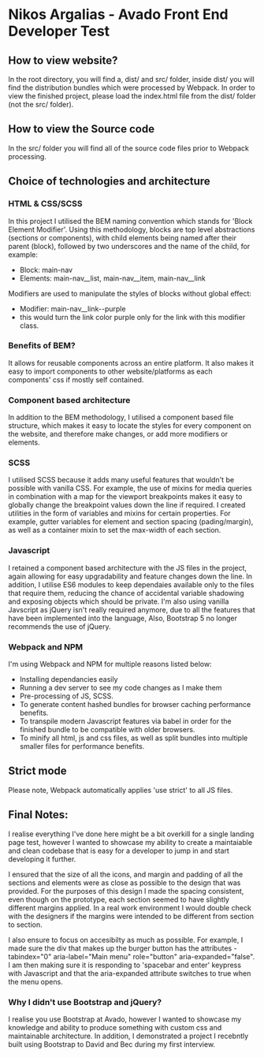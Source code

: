 # Nikos Argalias - Avado Front End Developer Test

## How to view website?

In the root directory, you will find a, dist/ and src/ folder, inside dist/ you will find the distribution bundles which were processed by Webpack. In order to view the finished project, please load the index.html file from the dist/ folder (not the src/ folder).

## How to view the Source code

In the src/ folder you will find all of the source code files prior to Webpack processing.

## Choice of technologies and architecture

### HTML & CSS/SCSS

In this project I utilised the BEM naming convention which stands for 'Block Element Modifier'. Using this methodology, blocks are top level abstractions (sections or components), with child elements being named after their parent (block), followed by two underscores and the name of the child, for example:
- Block: main-nav
- Elements: main-nav__list, main-nav__item, main-nav__link

Modifiers are used to manipulate the styles of blocks without global effect:
- Modifier: main-nav__link--purple
- this would turn the link color purple only for the link with this modifier class.

### Benefits of BEM?

It allows for reusable components across an entire platform. It also makes it easy to import components to other website/platforms as each components' css if mostly self contained.

### Component based architecture

In addition to the BEM methodology, I utilised a component based file structure, which makes it easy to locate the styles for every component on the website, and therefore make changes, or add more modifiers or elements.

### SCSS

I utilised SCSS because it adds many useful features that wouldn't be possible with vanilla CSS. For example, the use of mixins for media queries in combination with a map for the viewport breakpoints makes it easy to globally change the breakpoint values down the line if required. I created utilities in the form of variables and mixins for certain properties. For example, gutter variables for element and section spacing (pading/margin), as well as a container mixin to set the max-width of each section.

### Javascript

I retained a component based architecture with the JS files in the project, again allowing for easy upgradability and feature changes down the line. In addition, I utilise ES6 modules to keep dependaies available only to the files that require them, reducing the chance of accidental variable shadowing and exposing objects which should be private. I'm also using vanilla Javscript as jQuery isn't really required anymore, due to all the features that have been implemented into the language, Also, Bootstrap 5 no longer recommends the use of jQuery.

### Webpack and NPM

I'm using Webpack and NPM for multiple reasons listed below:
- Installing dependancies easily
- Running a dev server to see my code changes as I make them
- Pre-processing of JS, SCSS.
- To generate content hashed bundles for browser caching performance benefits.
- To transpile modern Javascript features via babel in order for the finished bundle to be compatible with older browsers.
- To minify all html, js and css files, as well as split bundles into multiple smaller files for performance benefits.

## Strict mode

Please note, Webpack automatically applies 'use strict' to all JS files.

## Final Notes:

I realise everything I've done here might be a bit overkill for a single landing page test, however I wanted to showcase my ability to create a maintaiable and clean codebase that is easy for a developer to jump in and start developing it further.

I ensured that the size of all the icons, and margin and padding of all the sections and elements were as close as possible to the design that was provided. For the purposes of this design I made the spacing consistent, even though on the prototype, each section seemed to have slightly different margins applied. In a real work environment I would double check with the designers if the margins were intended to be different from section to section.

I also ensure to focus on accesibilty as much as possible. For example, I made sure the div that makes up the burger button has the attributes - tabindex="0" aria-label="Main menu" role="button" aria-expanded="false". I am then making sure it is responding to 'spacebar and enter' keypress with Javascript and that the aria-expanded attribute switches to true when the menu opens. 

### Why I didn't use Bootstrap and jQuery?
I realise you use Bootstrap at Avado, however I wanted to showcase my knowledge and ability to produce something with custom css and maintainable architecture. In addition, I demonstrated a project I recebntly built using Bootstrap to David and Bec during my first interview.
